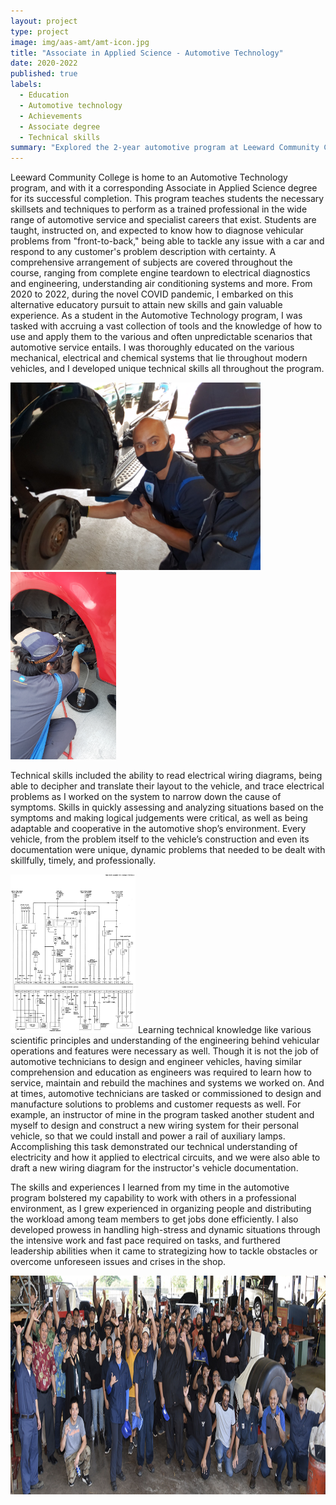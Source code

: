```yaml
---
layout: project
type: project
image: img/aas-amt/amt-icon.jpg
title: "Associate in Applied Science - Automotive Technology"
date: 2020-2022
published: true
labels:
  - Education
  - Automotive technology
  - Achievements
  - Associate degree
  - Technical skills
summary: "Explored the 2-year automotive program at Leeward Community College."
---
```


Leeward Community College is home to an Automotive Technology program, and with it a corresponding Associate in Applied Science degree for its successful completion. This program teaches students the necessary skillsets and techniques to perform as a trained professional in the wide range of automotive service and specialist careers that exist. Students are taught, instructed on, and expected to know how to diagnose vehicular problems from "front-to-back," being able to tackle any issue with a car and respond to any customer's problem description with certainty. A comprehensive arrangement of subjects are covered throughout the course, ranging from complete engine teardown to electrical diagnostics and engineering, understanding air conditioning systems and more.
From 2020 to 2022, during the novel COVID pandemic, I embarked on this alternative educatory pursuit to attain new skills and gain valuable experience. As a student in the Automotive Technology program, I was tasked with accruing a vast collection of tools and the knowledge of how to use and apply them to the various and often unpredictable scenarios that automotive service entails. I was thoroughly educated on the various mechanical, electrical and chemical systems that lie throughout modern vehicles, and I developed unique technical skills all throughout the program. 

<div class="text-center p-4">
  <img height="300px" 
       src="../img/aas-amt/amt-teamwork.jpg" 
       class="img-thumbnail" >
  <img height="300px" 
       src="../img/aas-amt/amt-brake-job.jpg" 
       class="img-thumbnail" >
</div>

Technical skills included the ability to read electrical wiring diagrams, being able to decipher and translate their layout to the vehicle, and trace electrical problems as I worked on the system to narrow down the cause of symptoms. Skills in quickly assessing and analyzing situations based on the symptoms and making logical judgements were critical, as well as being adaptable and cooperative in the automotive shop’s environment. Every vehicle, from the problem itself to the vehicle’s construction and even its documentation were unique, dynamic problems that needed to be dealt with skillfully, timely, and professionally.

<img width="200px" class="rounded float-end pe-4" src="../img/aas-amt/amt-wiring.jpg">
Learning technical knowledge like various scientific principles and understanding of the engineering behind vehicular operations and features were necessary as well. Though it is not the job of automotive technicians to design and engineer vehicles, having similar comprehension and education as engineers was required to learn how to service, maintain and rebuild the machines and systems we worked on. And at times, automotive technicians are tasked or commissioned to design and manufacture solutions to problems and customer requests as well. For example, an instructor of mine in the program tasked another student and myself to design and construct a new wiring system for their personal vehicle, so that we could install and power a rail of auxiliary lamps. Accomplishing this task demonstrated our technical understanding of electricity and how it applied to electrical circuits, and we were also able to draft a new wiring diagram for the instructor's vehicle documentation.

The skills and experiences I learned from my time in the automotive program bolstered my capability to work with others in a professional environment, as I grew experienced in organizing people and distributing the workload among team members to get jobs done efficiently. I also developed prowess in handling high-stress and dynamic situations through the intensive work and fast pace required on tasks, and furthered leadership abilities when it came to strategizing how to tackle obstacles or overcome unforeseen issues and crises in the shop.


<img height="350px" img class="img-fluid" src="../img/aas-amt/amt-group.PNG">

